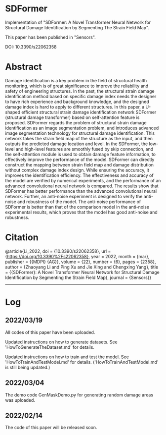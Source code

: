# SDFormer
Implementation of "SDFormer: A Novel Transformer Neural Network for Structural Damage Identification by Segmenting The Strain Field Map".

This paper has been published in "Sensors".

DOI: 10.3390/s22062358

# Abstract
Damage identification is a key problem in the field of structural health monitoring, which is of great significance to improve the reliability and safety of engineering structures. In the past, the structural strain damage identification method based on specific damage index needs the designer to have rich experience and background knowledge, and the designed damage index is hard to apply to different structures. In this paper, a U-shaped efficient structural strain damage identification network SDFormer (structural damage transformer) based on self-attention feature is proposed. SDFormer regards the problem of structural strain damage identification as an image segmentation problem, and introduces advanced image segmentation technology for structural damage identification. This network takes the strain field map of the structure as the input, and then outputs the predicted damage location and level. In the SDFormer, the low-level and high-level features are smoothly fused by skip connection, and the self-attention module is used to obtain damage feature information, to effectively improve the performance of the model. SDFormer can directly construct the mapping between strain field map and damage distribution without complex damage index design. While ensuring the accuracy, it improves the identification efficiency. The effectiveness and accuracy of the model are verified by numerical experiments, and the performance of an advanced convolutional neural network is compared. The results show that SDFormer has better performance than the advanced convolutional neural network. Further, an anti-noise experiment is designed to verify the anti-noise and robustness of the model. The anti-noise performance of SDFormer is better than that of the comparison model in the anti-noise experimental results, which proves that the model has good anti-noise and robustness.

# Citation

@article{Li_2022, doi = {10.3390/s22062358}, url = {https://doi.org/10.3390%2Fs22062358}, year = 2022, month = {mar}, publisher = {{MDPI} {AG}}, volume = {22}, number = {6}, pages = {2358}, author = {Zhaoyang Li and Ping Xu and Jie Xing and Chengxing Yang}, title = {{SDFormer}: A Novel Transformer Neural Network for Structural Damage Identification by Segmenting the Strain Field Map}, journal = {Sensors}}

--------------------

# Log
## 2022/03/19

All codes of this paper have been uploaded. 

Updated instructions on how to generate datasets. See 'HowToGenerateTheDataset.md' for details. 

Updated instructions on how to train and test the model. See 'HowToTrainAndTestModel.md' for details. ('HowToTrainAndTestModel.md' is still being updated.)

## 2022/03/04

The demo code GenMaskDemo.py for generating random damage areas was uploaded. 

## 2022/02/14

The code of this paper will be released soon.
